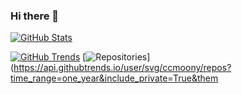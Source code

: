 ### Hi there 👋
[![GitHub Stats](https://github-readme-stats.vercel.app/api?username=ccmoony&count_private=true&show_icons=true&line_height=20)](https://github.com/anuraghazra/github-readme-stats)

[![GitHub Trends](https://api.githubtrends.io/user/svg/ccmoony/langs?time_range=one_year&include_private=True&theme=classic)](https://api.githubtrends.io/user/svg/ccmoony/langs?time_range=one_year&include_private=True&theme=classic)
[![Repositories](https://api.githubtrends.io/user/svg/ccmoony/repos?time_range=one_year&include_private=True&theme=classic)](https://api.githubtrends.io/user/svg/ccmoony/repos?time_range=one_year&include_private=True&them
<!--
**ccmoony/ccmoony** is a ✨ _special_ ✨ repository because its `README.md` (this file) appears on your GitHub profile.

Here are some ideas to get you started:

- 🔭 I’m currently working on ...
- 🌱 I’m currently learning ...
- 👯 I’m looking to collaborate on ...
- 🤔 I’m looking for help with ...
- 💬 Ask me about ...
- 📫 How to reach me: ...
- 😄 Pronouns: ...
- ⚡ Fun fact: ...
-->
